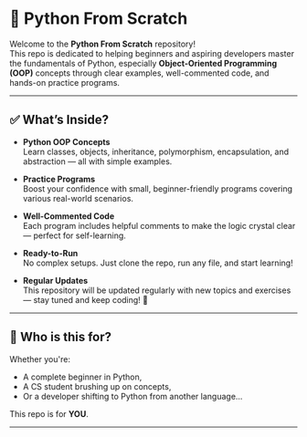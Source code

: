 # 🐍 Python From Scratch

Welcome to the **Python From Scratch** repository!  
This repo is dedicated to helping beginners and aspiring developers master the fundamentals of Python, especially **Object-Oriented Programming (OOP)** concepts through clear examples, well-commented code, and hands-on practice programs.

---

## ✅ What’s Inside?

- **Python OOP Concepts**  
  Learn classes, objects, inheritance, polymorphism, encapsulation, and abstraction — all with simple examples.

- **Practice Programs**  
  Boost your confidence with small, beginner-friendly programs covering various real-world scenarios.

- **Well-Commented Code**  
  Each program includes helpful comments to make the logic crystal clear — perfect for self-learning.

- **Ready-to-Run**  
  No complex setups. Just clone the repo, run any file, and start learning!

- **Regular Updates**  
  This repository will be updated regularly with new topics and exercises — stay tuned and keep coding! 🚀

---

## 🧠 Who is this for?

Whether you're:
- A complete beginner in Python,
- A CS student brushing up on concepts,
- Or a developer shifting to Python from another language...

This repo is for **YOU**.

---

